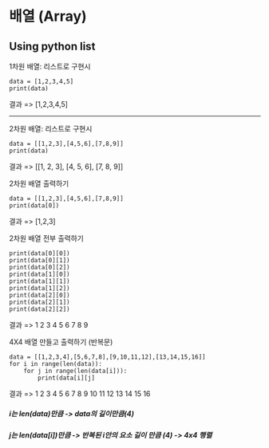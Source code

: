 # 배열 (Array)
## Using python list


1차원 배열: 리스트로 구현시
```
data = [1,2,3,4,5]
print(data)
```
결과 => [1,2,3,4,5]

------------------------------------------------

2차원 배열: 리스트로 구현시
```
data = [[1,2,3],[4,5,6],[7,8,9]]
print(data)
```
결과 => [[1, 2, 3], [4, 5, 6], [7, 8, 9]]


2차원 배열 출력하기
```
data = [[1,2,3],[4,5,6],[7,8,9]]
print(data[0])
```

결과 => [1,2,3]

2차원 배열 전부 출력하기
```
print(data[0][0])
print(data[0][1])
print(data[0][2])
print(data[1][0])
print(data[1][1])
print(data[1][2])
print(data[2][0])
print(data[2][1])
print(data[2][2])
```
결과 => 1 2 3 4 5 6 7 8 9


4X4 배열 만들고 출력하기 (반복문)
```
data = [[1,2,3,4],[5,6,7,8],[9,10,11,12],[13,14,15,16]]
for i in range(len(data)):
    for j in range(len(data[i])):
        print(data[i][j]
```
결과 => 1 2 3 4 5 6 7 8 9 10 11 12 13 14 15 16
              
##### i는 len(data)만큼 -> data의 길이만큼(4)
##### j는 len(data[i])만큼 -> 반복된 i안의 요소 길이 만큼 (4) -> 4x4 행렬
